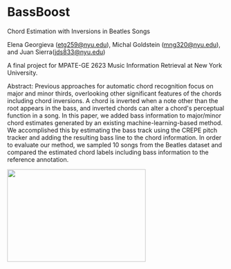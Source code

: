 # BassBoost
Chord Estimation with Inversions in Beatles Songs

Elena Georgieva (etg259@nyu.edu), Michal Goldstein (mng320@nyu.edu), and Juan Sierra(jds833@nyu.edu)

A final project for MPATE-GE 2623 Music Information Retrieval at New York University. 

Abstract:
Previous approaches for automatic chord recognition focus on major and minor thirds, overlooking other significant features of the chords including chord inversions. A chord is inverted when a note other than the root appears in the bass, and inverted chords can alter a chord's perceptual function in a song. In this paper, we added bass information to major/minor chord estimates generated by an existing machine-learning-based method. We accomplished this by estimating the bass track using the CREPE pitch tracker and adding the resulting bass line to the chord information. In order to evaluate our method, we sampled 10 songs from the Beatles dataset and compared the estimated chord labels including bass information to the reference annotation.

<img src="https://ccrma.stanford.edu/~egeorgie/images/paulbass.jpg" width="320" height="214" />
